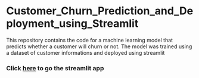 # Customer_Churn_Prediction_and_Deployment_using_Streamlit
This repository contains the code for a machine learning model that predicts whether a customer will churn or not. The model was trained using a dataset of customer informations and deployed using streamlit

### Click [here](https://onafuye12-customer-churn-prediction-and-deployment-churn-61pywj.streamlit.app/) to go the streamlit app
